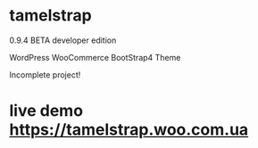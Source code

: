 # tamelstrap

0.9.4 BETA developer edition

WordPress WooCommerce BootStrap4 Theme

Incomplete project!

# live demo https://tamelstrap.woo.com.ua
